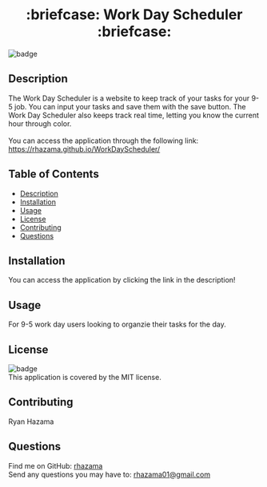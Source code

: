 <h1 align="center">:briefcase: Work Day Scheduler :briefcase:</h1>

![badge](https://img.shields.io/badge/license-MIT-brightgreen)<br />
## Description
The Work Day Scheduler is a website to keep track of your tasks for your 9-5 job. You can input your tasks and save them with the save button. The Work Day Scheduler also keeps track real time, letting you know the current hour through color.
<br />
<br />
You can access the application through the following link: https://rhazama.github.io/WorkDayScheduler/

## Table of Contents
- [Description](#description)
- [Installation](#installation)
- [Usage](#usage)
- [License](#license)
- [Contributing](#contributing)
- [Questions](#questions)
## Installation
You can access the application by clicking the link in the description!

## Usage
For 9-5 work day users looking to organzie their tasks for the day.

## License
![badge](https://img.shields.io/badge/license-MIT-brightgreen)
<br />
This application is covered by the MIT license.
## Contributing
Ryan Hazama
## Questions
Find me on GitHub: [rhazama](https://github.com/rhazama)<br />
Send any questions you may have to: rhazama01@gmail.com<br />
